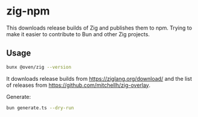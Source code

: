 # zig-npm

This downloads release builds of Zig and publishes them to npm. Trying to make it easier to contribute to Bun and other Zig projects.

## Usage

```sh
bunx @oven/zig --version
```

It downloads release builds from https://ziglang.org/download/ and the list of releases from https://github.com/mitchellh/zig-overlay.

Generate:

```sh
bun generate.ts --dry-run
```
